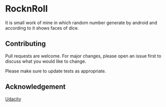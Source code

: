 # RocknRoll

It is small work of mine in which random number generate by android and according to it shows faces of dice.

 
 
## Contributing
Pull requests are welcome. For major changes, please open an issue first to discuss what you would like to change.

Please make sure to update tests as appropriate.

## Acknowledgement
[Udacity](https://classroom.udacity.com/courses/ud9012/)
